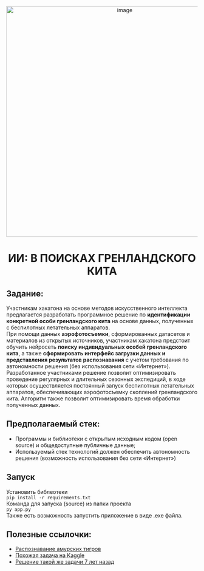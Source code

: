 <p align="center">
<img width="608" alt="image" src="https://user-images.githubusercontent.com/90902903/200059790-138f06ed-d4be-4bf9-8da2-9ebca2ac072d.jpg">
</p>

<h1 align="center">ИИ: В ПОИСКАХ ГРЕНЛАНДСКОГО КИТА</h1>

## Задание:
Участникам хакатона на основе методов искусственного интеллекта предлагается разработать программное решение по **идентификации конкретной особи гренландского кита** на основе данных, полученных с беспилотных летательных аппаратов.  
При помощи данных **аэрофотосъемки**, сформированных датасетов и материалов из открытых источников, участникам хакатона предстоит обучить нейросеть **поиску индивидуальных особей гренландского кита**, а также **сформировать интерфейс загрузки данных и представления результатов распознавания** с учетом требования по автономности решения (без использования сети «Интернет»).  
Разработанное участниками решение позволит оптимизировать проведение регулярных и длительных сезонных экспедиций, в ходе которых осуществляется постоянный запуск беспилотных летательных аппаратов, обеспечивающих аэрофотосъемку скоплений гренландского кита. Алгоритм также позволит оптимизировать время обработки полученных данных. 

## Предполагаемый стек:
- Программы и библиотеки с открытым исходным кодом (open source) и общедоступные публичные данные;
- Используемый стек технологий должен обеспечить автономность решения (возможность использования без сети «Интернет»)

## Запуск
Установить библеотеки  
`pip install -r requirements.txt`  
Команда для запуска (source) из папки проекта  
`py app.py`  
Также есть возможность запустить приложение в виде .exe файла.



## Полезные ссылочки:
- [Распознавание амурских тигров](https://habr.com/ru/post/663730/?ysclid=l9vk25wm7t208081291)
- [Похожая задача на Kaggle](https://www.kaggle.com/competitions/noaa-right-whale-recognition/overview)
- [Решение такой же задачи 7 лет назад](https://deepsense.ai/deep-learning-right-whale-recognition-kaggle/)